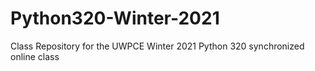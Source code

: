 # Python320-Winter-2021
Class Repository for the UWPCE Winter 2021 Python 320 synchronized online class
